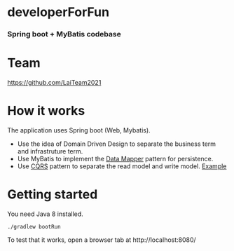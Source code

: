 # developerForFun

### Spring boot + MyBatis codebase

# Team 
https://github.com/LaiTeam2021 
 
# How it works
 
 The application uses Spring boot (Web, Mybatis).
 
 * Use the idea of Domain Driven Design to separate the business term and infrastruture term.
 * Use MyBatis to implement the [Data Mapper](https://martinfowler.com/eaaCatalog/dataMapper.html) pattern for persistence.
 * Use [CQRS](https://martinfowler.com/bliki/CQRS.html) pattern to separate the read model and write model. [Example](https://www.baeldung.com/cqrs-for-a-spring-rest-api)
 
 
# Getting started

You need Java 8 installed.

    ./gradlew bootRun

To test that it works, open a browser tab at http://localhost:8080/

